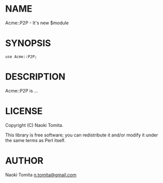 # NAME

Acme::P2P - It's new $module

# SYNOPSIS

    use Acme::P2P;

# DESCRIPTION

Acme::P2P is ...

# LICENSE

Copyright (C) Naoki Tomita.

This library is free software; you can redistribute it and/or modify
it under the same terms as Perl itself.

# AUTHOR

Naoki Tomita <n.tomita@gmail.com>
